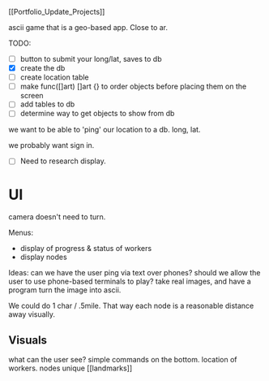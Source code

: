 [[Portfolio_Update_Projects]]

ascii game that is a geo-based app. Close to ar.

TODO:
- [ ] button to submit your long/lat, saves to db
- [x] create the db
- [ ] create location table
- [ ] make func([]art) []art {} to order objects before placing them on the screen
- [ ] add tables to db
- [ ] determine way to get objects to show from db

we want to be able to 'ping' our location to a db. long, lat.

we probably want sign in.

- [ ] Need to research display.
# UI

camera doesn't need to turn.

Menus:
- display of progress & status of workers
- display nodes


Ideas:
can we have the user ping via text over phones?
should we allow the user to use phone-based terminals to play? 
take real images, and have a program turn the image into ascii.

We could do 1 char / .5mile. That way each node is a reasonable distance away visually. 

## Visuals

what can the user see?
simple commands on the bottom.
location of workers.
nodes
unique [[landmarks]]
